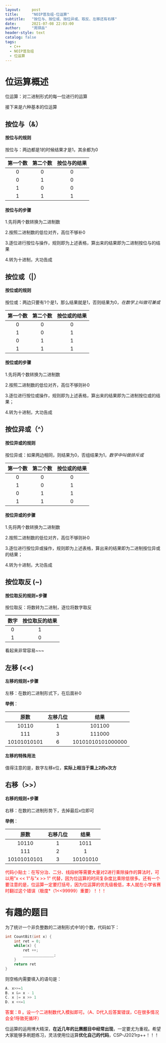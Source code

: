 ```yaml
---
layout:     post
title:      "NOIP普及组-位运算"
subtitle:   "按位与、按位或、按位异或、取反、左移还有右移"
date:       2021-07-08 22:03:00
author:     "周琪岳"
header-style: text
catalog: false
tags: 
  - C++
  - NOIP普及组
  - 位运算
---
```

# 位运算概述

位运算：对二进制形式的每一位进行的运算

接下来是六种基本的位运算

## 按位与（&）

#### 按位与的规则

按位与：两边都是1的时候结果才是1，其余都为0

| 第一个数 | 第二个数 | 按位与的结果 |
| :------: | :------: | :----------: |
|    0     |    0     |      0       |
|    0     |    1     |      0       |
|    1     |    0     |      0       |
|    1     |    1     |      1       |

#### 按位与的步骤

1.先将两个数转换为二进制数

2.按照二进制数的低位对齐，高位不够补0

3.逐位进行按位与操作，规则即为上述表格，算出来的结果即为二进制按位与的结果

4.转为十进制，大功告成

## 按位或（|）

#### 按位或的规则

按位或：两边只要有1个是1，那么结果就是1，否则结果为0，*在数学上叫做可兼或*

| 第一个数 | 第二个数 | 按位或的结果 |
| :------: | :------: | :----------: |
|    0     |    0     |      0       |
|    1     |    0     |      1       |
|    0     |    1     |      1       |
|    1     |    1     |      1       |

#### 按位或的步骤

1.先将两个数转换为二进制数

2.按照二进制数的低位对齐，高位不够则补0

3.逐位进行按位或操作，规则即为上述表格，算出来的结果即为二进制按位或的结果；

4.转为十进制，大功告成

## 按位异或（^）

#### 按位异或的规则

按位异或：如果两边相同，则结果为0，否组结果为1，*数学中叫做排斥或*

| 第一个数 | 第二个数 | 按位或的结果 |
| :------: | :------: | :----------: |
|    0     |    0     |      0       |
|    1     |    0     |      1       |
|    0     |    1     |      1       |
|    1     |    1     |      0       |

#### 按位异或的步骤

1.先将两个数转换为二进制数

2.按照二进制数的低位对齐，高位不够则补0

3.逐位进行按位异或操作，规则即为上述表格，算出来的结果即为二进制按位异或的结果；

4.转为十进制，大功告成

## 按位取反 (~)

#### 按位取反的规则+步骤 

按位取反：将数转为二进制，逐位将数字取反

| 数字 | 按位取反的结果 |
| :--: | :------------: |
|  0   |       1        |
|  1   |       0        |

看起来非常容易~~~

## 左移 (<<)

#### 左移的规则+步骤

左移：在数的二进制形式下，在后面补0

**举例**：

|    原数     | 左移几位 |       结果        |
| :---------: | :------: | :---------------: |
|    10110    |    1     |      101100       |
|     111     |    3     |      111000       |
| 10101010101 |    6     | 10101010101000000 |

#### 左移的特殊用法

值得注意的是，数字左移x位，**实际上相当于乘上2的x次方**

## 右移（>>）

#### 右移的规则+步骤

右移：在数的二进制形势下，去掉最后x位即可

**举例**：

|    原数     | 右移几位 |   结果   |
| :---------: | :------: | :------: |
|    10110    |    1     |   1011   |
|     111     |    2     |    1     |
| 10101010101 |    3     | 10101010 |

<font color=#FF0000>代码小贴士：在写分治、二分、线段树等需要大量对2进行乘除操作的算法时，可以用"x << 1"与"x >> 1" 代替，因为位运算的时间复杂度比乘除低很多。还有一个要注意的是，位运算一定要打括号，因为位运算的优先级极低，本人就在小学省赛时翻过这个错误（极度*（1<<99999）重要）！！！</font>  

# 有趣的题目

为了统计一个非负整数的二进制形式中1的个数，代码如下：

```c++
int CountBit(int x) {
    int ret = 0;
    while(x) {
        ret ++;
        ______________;
    }
    return ret
}
```

则空格内需要填入的语句是：

```c++
A. x>>=1
B. x &= x - 1
C. x |= x >> 1
D. x <<=1
```

<font color="FF0000">答案：B 。设一个二进制数代入模拟即可。（A、D代入后答案错误，C在很多情况会全1导致死循环）</font>

 

位运算的运用博大精深，**在近几年的比赛题目中经常出现**，一定要尤为重视。希望大家能够多刷题练习，灵活使用位运算**优化自己的代码**，CSP-J2021rp++！！！

